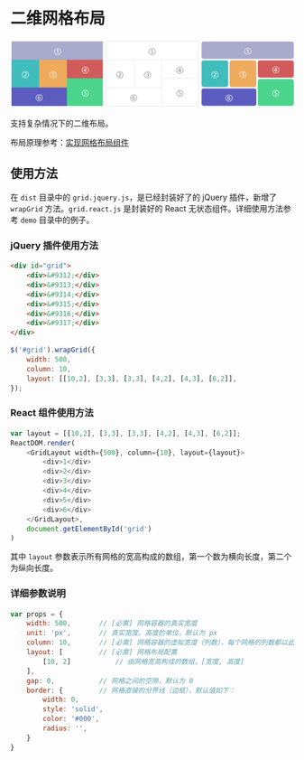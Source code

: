 # 二维网格布局

![grid-layout](grid-layout.jpg)

支持复杂情况下的二维布局。

布局原理参考：[实现网格布局组件](https://github.com/Hanks10100/blog/blob/master/%E5%AE%9E%E7%8E%B0React%E7%BD%91%E6%A0%BC%E5%B8%83%E5%B1%80%E7%BB%84%E4%BB%B6.md)

## 使用方法

在 `dist` 目录中的 `grid.jquery.js`，是已经封装好了的 jQuery 插件，新增了 `wrapGrid` 方法。`grid.react.js` 是封装好的 React 无状态组件。详细使用方法参考 `demo` 目录中的例子。

### jQuery 插件使用方法
```html
<div id="grid">
    <div>&#9312;</div>
    <div>&#9313;</div>
    <div>&#9314;</div>
    <div>&#9315;</div>
    <div>&#9316;</div>
    <div>&#9317;</div>
</div>
```

```js
$('#grid').wrapGrid({
    width: 500,
    column: 10,
    layout: [[10,2], [3,3], [3,3], [4,2], [4,3], [6,2]],
});
```

### React 组件使用方法

```js
var layout = [[10,2], [3,3], [3,3], [4,2], [4,3], [6,2]];
ReactDOM.render(
    <GridLayout width={500}, column={10}, layout={layout}>
        <div>1</div>
        <div>2</div>
        <div>3</div>
        <div>4</div>
        <div>5</div>
        <div>6</div>
    </GridLayout>,
    document.getElementById('grid')
)
```

其中 `layout` 参数表示所有网格的宽高构成的数组，第一个数为横向长度，第二个为纵向长度。

### 详细参数说明

```js
var props = {
    width: 500,       // [必需] 网格容器的真实宽度
    unit: 'px',       // 真实宽度、高度的单位，默认为 px
    column: 10,       // [必需] 网格容器的虚拟宽度（列数），每个网格的列数都以此为参考
    layout: [         // [必需] 网格布局配置
        [10, 2]           // 由网格宽高构成的数组，[宽度, 高度]
    ],
    gap: 0,           // 网格之间的空隙，默认为 0
    border: {         // 网格直接的分界线（边框），默认值如下：
        width: 0,
        style: 'solid',
        color: '#000',
        radius: '',
    }
}
```

